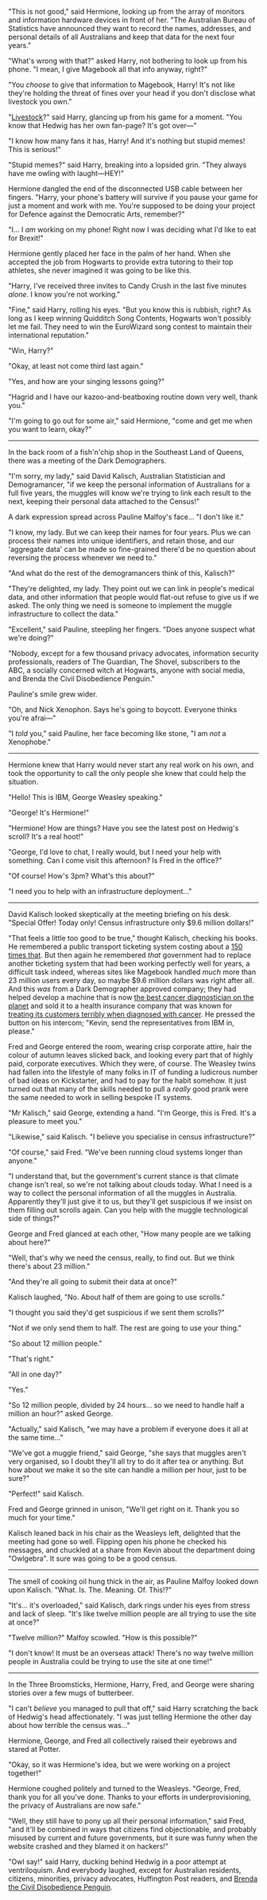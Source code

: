 "This is not good," said Hermione, looking up from the array of monitors and information hardware devices in front of her. "The Australian Bureau of Statistics have announced they want to record the names, addresses, and personal details of all Australians and keep that data for the next four years."

"What's wrong with that?" asked Harry, not bothering to look up from his phone. "I mean, I give Magebook all that info anyway, right?"

"You *choose* to give that information to Magebook, Harry! It's not like they're holding the threat of fines over your head if you don't disclose what livestock you own."

"[Livestock](https://www.facebook.com/sammyjandrandy/videos/864731206913225)?" said Harry, glancing up from his game for a moment. "You know that Hedwig has her own fan-page? It's got over—"

"I know how many fans it has, Harry! And it's nothing but stupid memes! This is serious!"

"Stupid memes?" said Harry, breaking into a lopsided grin. "They always have me owling with laught—HEY!"

Hermione dangled the end of the disconnected USB cable between her fingers. "Harry, your phone's battery will survive if you pause your game for just a moment and work with me. You're supposed to be doing your project for Defence against the Democratic Arts, remember?"

"I... I *am* working on my phone! Right now I was deciding what I'd like to eat for Brexit!"

Hermione gently placed her face in the palm of her hand. When she accepted the job from Hogwarts to provide extra tutoring to their top athletes, she never imagined it was going to be like this.

"Harry, I've received three invites to Candy Crush in the last five minutes *alone*. I know you're not working."

"Fine," said Harry, rolling his eyes. "But you know this is rubbish, right? As long as I keep winning Quidditch Song Contents, Hogwarts won't possibly let me fail. They need to win the EuroWizard song contest to maintain their international reputation."

"Win, Harry?"

"Okay, at least not come third last again."

"Yes, and how are your singing lessons going?"

"Hagrid and I have our kazoo-and-beatboxing routine down very well, thank you."

"I'm going to go out for some air," said Hermione, "come and get me when you want to learn, okay?"

---

In the back room of a fish'n'chip shop in the Southeast Land of Queens, there was a meeting of the Dark Demographers.

"I'm sorry, my lady," said David Kalisch, Australian Statistician and Demogramancer, "if we keep the personal information of Australians for a full five years, the muggles will know we're trying to link each result to the next, keeping their personal data attached to the Census!"

A dark expression spread across Pauline Malfoy's face... "I don't like it."

"I know, my lady. But we can keep their names for four years. Plus we can process their names into unique identifiers, and retain those, and our 'aggregate data' can be made so fine-grained there'd be no question about reversing the process whenever we need to."

"And what do the rest of the demogramancers think of this, Kalisch?"

"They're delighted, my lady. They point out we can link in people's medical data, and other information that people would flat-out refuse to give us if we asked. The only thing we need is someone to implement the muggle infrastructure to collect the data."

"Excellent," said Pauline, steepling her fingers. "Does anyone suspect what we're doing?"

"Nobody, except for a few thousand privacy advocates, information security professionals, readers of The Guardian, The Shovel, subscribers to the ABC, a socially concerned witch at Hogwarts, anyone with social media, and Brenda the Civil Disobedience Penguin."

Pauline's smile grew wider.

"Oh, and Nick Xenophon. Says he's going to boycott. Everyone thinks you're afrai—"

"I *told* you," said Pauline, her face becoming like stone, "I am *not* a Xenophobe."

---

Hermione knew that Harry would never start any real work on his own, and took the opportunity to call the only people she knew that could help the situation.

"Hello! This is IBM, George Weasley speaking."

"George! It's Hermione!"

"Hermione! How are things? Have you see the latest post on Hedwig's scroll? It's a real hoot!"

"George, I'd love to chat, I really would, but I need your help with something. Can I come visit this afternoon? Is Fred in the office?"

"Of course! How's 3pm? What's this about?"

"I need you to help with an infrastructure deployment..."

---

David Kalisch looked skeptically at the meeting briefing on his desk. "Special Offer! Today only! Census infrastructure only $9.6 million dollars!"

"That feels a little too good to be true," thought Kalisch, checking his books. He remembered a public transport ticketing system costing about a [150 times that](https://sites.google.com/site/cheaperthanmyki/). But then again he remembered *that* government had to replace another ticketing system that had been working perfectly well for years, a difficult task indeed, whereas sites like Magebook handled *much* more than 23 million users every day, so maybe $9.6 million dollars was right after all. And this *was* from a Dark Demographer approved company; they had helped develop a machine that is now [the best cancer diagnostician on the planet](http://www.wired.co.uk/article/ibm-watson-medical-doctor) and sold it to a health insurance company that was known for [treating its customers terribly when diagnosed with cancer](http://www.reuters.com/article/us-wellpoint-breastcancer-idUSTRE63M5D420100423). He pressed the button on his intercom; "Kevin, send the representatives from IBM in, please."

Fred and George entered the room, wearing crisp corporate attire, hair the colour of autumn leaves slicked back, and looking every part that of highly paid, corporate executives. Which they were, of course. The Weasley twins had fallen into the lifestyle of many folks in IT of funding a ludicrous number of bad ideas on Kickstarter, and had to pay for the habit somehow. It just turned out that many of the skills needed to pull a *really* good prank were the same needed to work in selling bespoke IT systems.

"Mr Kalisch," said George, extending a hand. "I'm George, this is Fred. It's a pleasure to meet you."

"Likewise," said Kalisch. "I believe you specialise in census infrastructure?"

"Of course," said Fred. "We've been running cloud systems longer than anyone."

"I understand that, but the government's current stance is that climate change isn't real, so we're not talking about clouds today. What I need is a way to collect the personal information of all the muggles in Australia. Apparently they'll just give it to us, but they'll get suspicious if we insist on them filling out scrolls again. Can you help with the muggle technological side of things?"

George and Fred glanced at each other, "How many people are we talking about here?"

"Well, that's why we need the census, really, to find out. But we think there's about 23 million."

"And they're all going to submit their data at once?"

Kalisch laughed, "No. About half of them are going to use scrolls."

"I thought you said they'd get suspicious if we sent them scrolls?"

"Not if we only send them to half. The rest are going to use your thing."

"So about 12 million people."

"That's right."

"All in one day?"

"Yes."

"So 12 million people, divided by 24 hours... so we need to handle half a million an hour?" asked George.

"Actually," said Kalisch, "we may have a problem if everyone does it all at the same time..."

"We've got a muggle friend," said George, "she says that muggles aren't very organised, so I doubt they'll all try to do it after tea or anything. But how about we make it so the site can handle a million per hour, just to be sure?"

"Perfect!" said Kalisch.

Fred and George grinned in unison, "We'll get right on it. Thank you so much for your time."

Kalisch leaned back in his chair as the Weasleys left, delighted that the meeting had gone so well. Flipping open his phone he checked his messages, and chuckled at a share from Kevin about the department doing "Owlgebra". It sure was going to be a good census.

---

The smell of cooking oil hung thick in the air, as Pauline Malfoy looked down upon Kalisch. "What. Is. The. Meaning. Of. This!?"

"It's... it's overloaded," said Kalisch, dark rings under his eyes from stress and lack of sleep. "It's like twelve million people are all trying to use the site at once?"

"Twelve million?" Malfoy scowled. "How is this possible?"

"I don't know! It must be an overseas attack! There's no way twelve million people in Australia could be trying to use the site at one time!"

---

In the Three Broomsticks, Hermione, Harry, Fred, and George were sharing stories over a few mugs of butterbeer.

"I can't *believe* you managed to pull that off," said Harry scratching the back of Hedwig's head affectionately. "I was just telling Hermione the other day about how terrible the census was..."

Hermione, George, and Fred all collectively raised their eyebrows and stared at Potter.

"Okay, so it was Hermione's idea, but we were working on a project together!"

Hermione coughed politely and turned to the Weasleys. "George, Fred, thank you for all you've done. Thanks to your efforts in underprovisioning, the privacy of Australians are now safe."

"Well, they still have to pony up all their personal information," said Fred, "and it'll be combined in ways that citizens find objectionable, and probably misused by current and future governments, but it sure was funny when the website crashed and they blamed it on hackers!"

"Owl say!" said Harry, ducking behind Hedwig in a poor attempt at ventriloquism. And everybody laughed, except for Australian residents, citizens, minorities, privacy advocates, Huffington Post readers, and [Brenda the Civil Disobedience Penguin](https://www.theguardian.com/commentisfree/2016/aug/05/brenda-the-civil-disobedience-penguin-stars-in-census-night-cage-fight).
